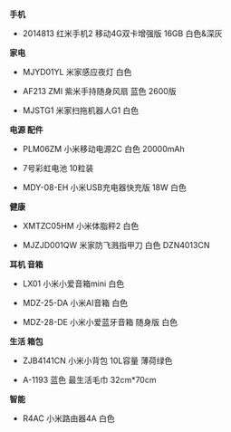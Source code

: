 **手机**

- 2014813 红米手机2 移动4G双卡增强版 16GB 白色&深灰


**家电**

- MJYD01YL 米家感应夜灯 白色

- AF213 ZMI 紫米手持随身风扇 蓝色 2600版

- MJSTG1 米家扫拖机器人G1 白色


**电源 配件**

- PLM06ZM 小米移动电源2C 白色 20000mAh

- 7号彩虹电池 10粒装

- MDY-08-EH 小米USB充电器快充版 18W 白色


**健康**

- XMTZC05HM 小米体脂秤2 白色

- MJZJD001QW 米家防飞溅指甲刀 白色 DZN4013CN


**耳机 音箱**

- LX01 小米小爱音箱mini 白色

- MDZ-25-DA 小米AI音箱 白色

- MDZ-28-DE 小米小爱蓝牙音箱 随身版 白色


**生活 箱包**

- ZJB4141CN 小米小背包 10L容量 薄荷绿色

- A-1193 蓝色 最生活毛巾 32cm*70cm


**智能**

- R4AC 小米路由器4A 白色